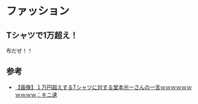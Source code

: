 # ファッション

## Tシャツで1万超え！

布だぜ！！

## 参考

- [【画像】１万円超えするTシャツに対する堂本光一さんの一言ｗｗｗｗｗｗｗｗｗｗ：キニ速](http://blog.livedoor.jp/kinisoku/archives/4175460.html)

